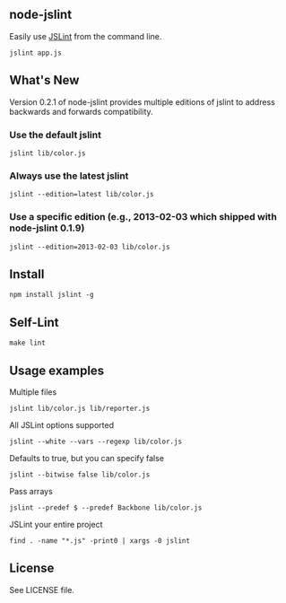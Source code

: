 ## node-jslint

Easily use [JSLint][] from the command line.

    jslint app.js

## What's New

Version 0.2.1 of node-jslint provides multiple editions of jslint to 
address backwards and forwards compatibility.

### Use the default jslint

    jslint lib/color.js

### Always use the latest jslint

    jslint --edition=latest lib/color.js

### Use a specific edition (e.g., 2013-02-03 which shipped with node-jslint 0.1.9)

    jslint --edition=2013-02-03 lib/color.js

## Install

    npm install jslint -g

## Self-Lint

    make lint

## Usage examples

Multiple files

    jslint lib/color.js lib/reporter.js

All JSLint options supported

    jslint --white --vars --regexp lib/color.js

Defaults to true, but you can specify false

    jslint --bitwise false lib/color.js

Pass arrays

    jslint --predef $ --predef Backbone lib/color.js

JSLint your entire project

    find . -name "*.js" -print0 | xargs -0 jslint


## License

See LICENSE file.

[JSLint]: http://jslint.com/
